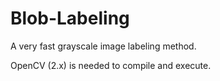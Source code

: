 Blob-Labeling
=============

A very fast grayscale image labeling method.

OpenCV (2.x) is needed to compile and execute.

